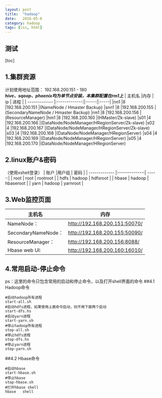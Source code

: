 ```yaml
---
layout: post
title:  "hadoop"
date:   2016-05-6
category: hadoop
tags: [css, html]
---
```


## 测试


[toc]
## 1.集群资源
计划使用地址范围： 192.168.200.151 - 180		
***hive、sqoop、phoenix均为单节点安装，本集群配置在rm1上***
| 主机名        |内存        |  ip  |  进程 |
| ------------- |:-------------:|:-----:|:-----|
|nn1			|8				|192.168.200.151	|(NameNode / Hmaster Backup)
|snn1			|8				|192.168.200.155	|(SecondaryNameNode / Hmaster Backup)
|rm1			|8				|192.168.200.156	|(ResourceManager)
|hm1			|8				|192.168.200.160	|(HMaster/Zk-slave)
|s01			|4				|192.168.200.166	|(DataNode/NodeManager/HRegionServer/Zk-slave)
|s02			|4				|192.168.200.167	|(DataNode/NodeManager/HRegionServer/Zk-slave)
|s03			|4				|192.168.200.168	|(DataNode/NodeManager/HRegionServer)
|s04			|4				|192.168.200.169	|(DataNode/NodeManager/HRegionServer)
|s05			|4				|192.168.200.170	|(DataNode/NodeManager/HRegionServer)
## 2.linux账户&密码
（使用xshell登录）
| 账户        |用户组        |  密码  |
| ------------- |:-------------:| -----:|
| root      | root | rootroot |
| hdfs      | hadoop      |   hdfsroot |
| hbase | hadoop      |   hbaseroot |
| yarn | hadoop      |  yarnroot |
## 3.Web监控页面
| 主机名        |内存        |
| ------------- |-------------|
|NameNode： 		|http://192.168.200.151:50070/
|SecondaryNameNode：|http://192.168.200.155:50090/
|ResourceManager：	|http://192.168.200.156:8088/
|Hbase web UI:		|http://192.168.200.160:16010/
## 4.常用启动-停止命令
ps：这里的命令只包含常用的启动和停止命令，以及打开shell界面的命令
##4.1    Hadoop命令
```shell
#启动hadoop所有进程
start-all.sh 
#启动hdfs进程，如果使用上面命令启动，则不用下面两个启动
start-dfs.hs
#启动yarn进程
start-yarn.sh
#停止hadoop所有进程
stop-all.sh 
#停止hdfs进程
stop-dfs.hs
#停止yarn进程
stop-yarn.sh
```
##4.2    Hbase命令
```shell
#启动hbase
start-hbase.sh
#停止hbase
stop-hbase.sh
#打开hbase shell
hbase   shell
```